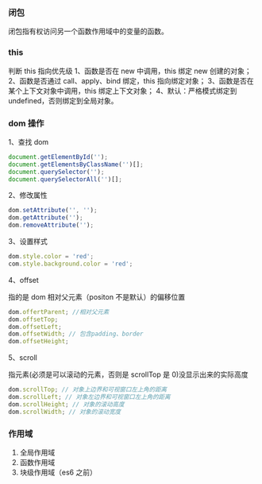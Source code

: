 ### 闭包

闭包指有权访问另一个函数作用域中的变量的函数。

### this

判断 this 指向优先级 1、函数是否在 new 中调用，this 绑定 new 创建的对象； 2、函数是否通过 call、apply、bind 绑定，this 指向绑定对象； 3、函数是否在某个上下文对象中调用，this 绑定上下文对象； 4、默认：严格模式绑定到 undefined，否则绑定到全局对象。

### dom 操作

1、查找 dom

```js
document.getElementById('');
document.getElementsByClassName('')[];
document.querySelector('');
document.querySelectorAll('')[];
```

2、修改属性

```js
dom.setAttribute('', '');
dom.getAttribute('');
dom.removeAttribute('');
```

3、设置样式

```js
dom.style.color = 'red';
com.style.background.color = 'red';
```

4、offset

指的是 dom 相对父元素（positon 不是默认）的偏移位置

```js
dom.offertParent; //相对父元素
dom.offsetTop;
dom.offsetLeft;
dom.offsetWidth; // 包含padding、border
dom.offsetHeight;
```

5、scroll

指元素(必须是可以滚动的元素，否则是 scrollTop 是 0)没显示出来的实际高度

```js
dom.scrollTop; // 对象上边界和可视窗口左上角的距离
dom.scrollLeft; // 对象左边界和可视窗口左上角的距离
dom.scrollHeight; // 对象的滚动高度
dom.scrollWidth; // 对象的滚动宽度
```

### 作用域

1. 全局作用域
2. 函数作用域
3. 块级作用域（es6 之前）
